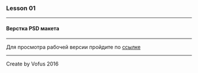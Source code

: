 ### Lesson 01
***
#### Верстка PSD макета

***

Для просмотра рабочей версии пройдите по [ссылке](http://vofus.gq)

***

Create by Vofus 2016